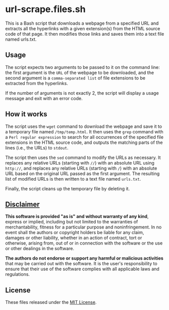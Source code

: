 # url-scrape.files.sh
This is a Bash script that downloads a webpage from a specified URL and extracts all the hyperlinks with a given extension(s) from the HTML source code of that page. It then modifies those links and saves them into a text file named urls.txt.

## Usage
The script expects two arguments to be passed to it on the command line: the first argument is the `URL` of the webpage to be downloaded, and the second argument is a `comma-separated list` of file extensions to be extracted from the hyperlinks.

If the number of arguments is not exactly 2, the script will display a usage message and exit with an error code.

## How it works
The script uses the `wget` command to download the webpage and save it to a temporary file named `/tmp/temp.html`. It then uses the `grep` command with a `Perl regular expression` to search for all occurrences of the specified file extensions in the HTML source code, and outputs the matching parts of the lines (i.e., the URLs) to `stdout`.

The script then uses the `sed` command to modify the URLs as necessary. It replaces any relative URLs (starting with `//`) with an absolute URL using `http://`, and replaces any relative URLs (starting with `/`) with an absolute URL based on the original URL passed as the first argument. The resulting list of modified URLs is then written to a text file named `urls.txt`.

Finally, the script cleans up the temporary file by deleting it.

## [Disclaimer](DISCLAIMER)
**This software is provided "as is" and without warranty of any kind**, express or implied, including but not limited to the warranties of merchantability, fitness for a particular purpose and noninfringement. In no event shall the authors or copyright holders be liable for any claim, damages or other liability, whether in an action of contract, tort or otherwise, arising from, out of or in connection with the software or the use or other dealings in the software.

**The authors do not endorse or support any harmful or malicious activities** that may be carried out with the software. It is the user's responsibility to ensure that their use of the software complies with all applicable laws and regulations.

## License

These files released under the [MIT License](LICENSE).
